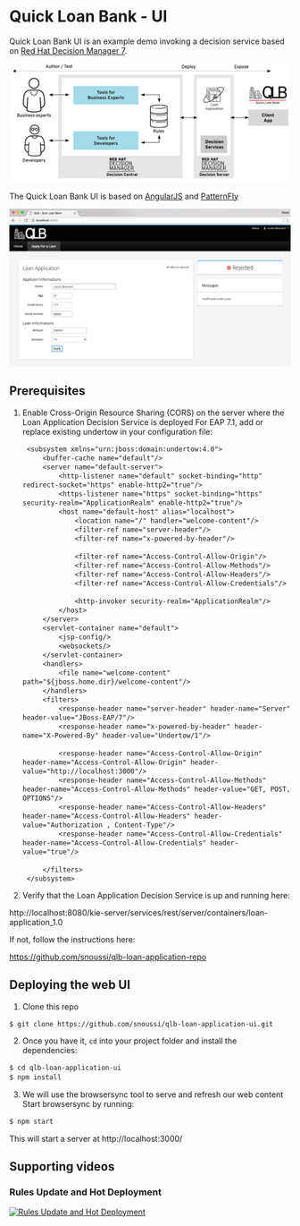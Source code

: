 # Quick Loan Bank - UI

Quick Loan Bank UI is an example demo invoking a decision service based on [Red Hat Decision Manager 7](https://www.redhat.com/en/technologies/jboss-middleware/businessrules).

![qlb rhdm 7 demo](img/qlb_rhdm.png?raw=true)

The Quick Loan Bank UI is based on [AngularJS](https://angularjs.org) and [PatternFly](http://patternfly.org)

![qlb ui](img/qlb_ui.png?raw=true)

## Prerequisites

1. Enable Cross-Origin Resource Sharing (CORS) on the server where the Loan Application Decision Service is deployed
For EAP 7.1, add or replace existing undertow in your configuration file:

        <subsystem xmlns="urn:jboss:domain:undertow:4.0">
            <buffer-cache name="default"/>
            <server name="default-server">
                <http-listener name="default" socket-binding="http" redirect-socket="https" enable-http2="true"/>
                <https-listener name="https" socket-binding="https" security-realm="ApplicationRealm" enable-http2="true"/>
                <host name="default-host" alias="localhost">
                    <location name="/" handler="welcome-content"/>
                    <filter-ref name="server-header"/>
                    <filter-ref name="x-powered-by-header"/>

                    <filter-ref name="Access-Control-Allow-Origin"/>
                    <filter-ref name="Access-Control-Allow-Methods"/>
                    <filter-ref name="Access-Control-Allow-Headers"/>                                        
                    <filter-ref name="Access-Control-Allow-Credentials"/>   

                    <http-invoker security-realm="ApplicationRealm"/>
                </host>
            </server>
            <servlet-container name="default">
                <jsp-config/>
                <websockets/>
            </servlet-container>
            <handlers>
                <file name="welcome-content" path="${jboss.home.dir}/welcome-content"/>
            </handlers>
            <filters>
                <response-header name="server-header" header-name="Server" header-value="JBoss-EAP/7"/>
                <response-header name="x-powered-by-header" header-name="X-Powered-By" header-value="Undertow/1"/>

                <response-header name="Access-Control-Allow-Origin" header-name="Access-Control-Allow-Origin" header-value="http://localhost:3000"/>
                <response-header name="Access-Control-Allow-Methods" header-name="Access-Control-Allow-Methods" header-value="GET, POST, OPTIONS"/>
                <response-header name="Access-Control-Allow-Headers" header-name="Access-Control-Allow-Headers" header-value="Authorization , Content-Type"/>
                <response-header name="Access-Control-Allow-Credentials" header-name="Access-Control-Allow-Credentials" header-value="true"/>  

            </filters>
        </subsystem>

2. Verify that the Loan Application Decision Service is up and running here:



http://localhost:8080/kie-server/services/rest/server/containers/loan-application_1.0

If not, follow the instructions here:

https://github.com/snoussi/qlb-loan-application-repo




## Deploying the web UI

1. Clone this repo

```bash
$ git clone https://github.com/snoussi/qlb-loan-application-ui.git
```

2. Once you have it, `cd` into your project folder and install the dependencies:

```bash
$ cd qlb-loan-application-ui
$ npm install
```

3. We will use the browsersync tool to serve and refresh our web content 
Start browsersync by running:

```bash
$ npm start
```

This will start a server at http://localhost:3000/

## Supporting videos
### Rules Update and Hot Deployment
[![Rules Update and Hot Deployment](https://imgur.com/XKsmHMV)](https://vimeo.com/259899040 "Rules Update and Hot Deployment")
